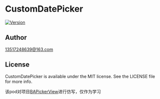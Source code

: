 # CustomDatePicker

[![Version](https://img.shields.io/cocoapods/v/CustomDatePicker.svg?style=flat)](http://cocoapods.org/pods/CustomDatePicker)


## Author

13517248639@163.com

## License

CustomDatePicker is available under the MIT license. See the LICENSE file for more info.

该pod对项目[BAPickerView](https://github.com/boai)进行仿写，仅作为学习